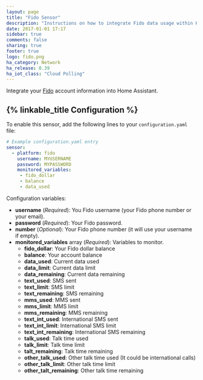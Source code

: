 ```yaml
---
layout: page
title: "Fido Sensor"
description: "Instructions on how to integrate Fido data usage within Home Assistant."
date: 2017-01-01 17:17
sidebar: true
comments: false
sharing: true
footer: true
logo: fido.png
ha_category: Network
ha_release: 0.39
ha_iot_class: "Cloud Polling"
---
```



Integrate your [Fido](https://www.fido.ca/) account information into Home Assistant.

## {% linkable_title Configuration %}

To enable this sensor, add the following lines to your `configuration.yaml` file:

```yaml
# Example configuration.yaml entry
sensor:
  - platform: fido
    username: MYUSERNAME
    password: MYPASSWORD
    monitored_variables:
     - fido_dollar
     - balance
     - data_used
```

Configuration variables:

- **username** (*Required*): You Fido username (your Fido phone number or your email).
- **password** (*Required*): Your Fido password.
- **number** (*Optional*): Your Fido phone number (it will use your username if empty).
- **monitored_variables** array (*Required*): Variables to monitor.
  - **fido_dollar**: Your Fido dollar balance
  - **balance**: Your account balance
  - **data_used**: Current data used
  - **data_limit**: Current data limit
  - **data_remaining**: Current data remaining
  - **text_used**: SMS sent
  - **text_limit**: SMS limit
  - **text_remaining**: SMS remaining
  - **mms_used**: MMS sent
  - **mms_limit**: MMS limit
  - **mms_remaining**: MMS remaining
  - **text_int_used**: International SMS sent
  - **text_int_limit**: International SMS limit
  - **text_int_remaining**: International SMS remaining
  - **talk_used**: Talk time used
  - **talk_limit**: Talk time limit
  - **talt_remaining**: Talk time remaining
  - **other_talk_used**: Other talk time used (It could be international calls)
  - **other_talk_limit**: Other talk time limit
  - **other_talt_remaining**: Other talk time remaining
